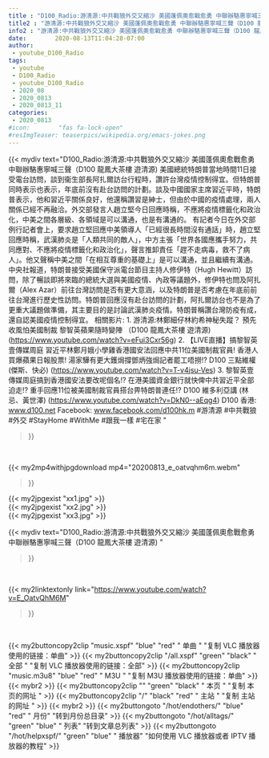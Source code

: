 ```yaml
---
title : "D100_Radio:游清源:中共戰狼外交又縮沙 美國蓬佩奧愈戰愈勇 中聯辦駱惠寧喊三聲（D100 龍鳳大茶樓 遊清源) "
title2 : "游清源:中共戰狼外交又縮沙 美國蓬佩奧愈戰愈勇 中聯辦駱惠寧喊三聲（D100 龍鳳大茶樓 遊清源) "
info2 : "游清源:中共戰狼外交又縮沙 美國蓬佩奧愈戰愈勇 中聯辦駱惠寧喊三聲（D100 龍鳳大茶樓 遊清源)  美國總統特朗普當地時間11日接受電台訪問，談到衞生部長阿扎爾訪台行程時，讚許台灣疫情控制得宜。但特朗普同時表示也表示，年底前沒有赴台訪問的計劃。談及中國國家主席習近平時，特朗普表示，他和習近平關係良好，他還稱讚習是紳士，但由於中國的疫情處理，兩人關係已經不再融洽。外交部發言人趙立堅今日回應時稱，不應將疫情標籤化和政治化，中美之間各層級、各領域是可以溝通，也是有溝通的。    有記者今日在外交部例行記者會上，要求趙立堅回應中美領導人「已經很長時間沒有通話」時，趙立堅回應時稱，武漢肺炎是「人類共同的敵人」，中方主張「世界各國應攜手努力，共同應對、不應將疫情標籤化和政治化」，聲言推卸責任「趕不走病毒，救不了病人」。他又聲稱中美之間「在相互尊重的基礎上」是可以溝通，並且繼續有溝通。    中央社報道，特朗普接受美國保守派電台節目主持人修伊特（Hugh Hewitt）訪問，除了暢談即將來臨的總統大選與美國疫情、內政等議題外，修伊特也問及阿扎爾（Alex Azar）前往台灣訪問是否有更大意涵，以及特朗普是否考慮在年底前前往台灣進行歷史性訪問。特朗普回應沒有赴台訪問的計劃，阿扎爾訪台也不是為了更重大議題做準備，其主要目的是討論武漢肺炎疫情。特朗普稱讚台灣防疫有成，還自認美國疫情控制得宜。  相關影片: 1. 游清源:林鄭細仔林約希神秘失蹤？ 預先收風怕美國制裁 黎智英蘋果隨時變陣 （D100 龍鳳大茶樓 遊清源) (https://www.youtube.com/watch?v=eFui3Cxr56g) 2. 【LIVE直播】搞黎智英壹傳媒周庭 習近平林鄭月娥小學雞香港國安法回應中共11位美國制裁官員! 香港人買爆蘋果日報股票! 湯家驊有更大鑊焗撐鄧炳強焗記者罷工唔撈!? D100 三點維權 (傑斯、快必) (https://www.youtube.com/watch?v=T-v4jsu-Ves) 3. 黎智英壹傳媒周庭搞到香港國安法要改呢個名!? 在港美國資金銀行就快俾中共習近平全部迫走!? 重手回應11位被美國制裁官員搭台畀特朗普連任!?  D100 維多利亞講 (林忌、黃世澤) (https://www.youtube.com/watch?v=DkN0--aEqg4)  D100 香港: www.d100.net  Facebook: www.facebook.com/d100hk.m  #游清源 #中共戰狼 #外交 #StayHome #WithMe #跟我一樣 #宅在家 "
date:        2020-08-13T11:04:28-07:00
author:
 - youtube_D100_Radio
tags:
 - youtube
 - D100_Radio
 - youtube_D100_Radio
 - 2020_08
 - 2020_0813
 - 2020_0813_11
categories:
 - 2020_0813
#icon:        "fas fa-lock-open"
#resImgTeaser: teaserpics/wikipedia.org/emacs-jokes.png
---
```


{{< mydiv text="D100_Radio:游清源:中共戰狼外交又縮沙 美國蓬佩奧愈戰愈勇 中聯辦駱惠寧喊三聲（D100 龍鳳大茶樓 遊清源)  美國總統特朗普當地時間11日接受電台訪問，談到衞生部長阿扎爾訪台行程時，讚許台灣疫情控制得宜。但特朗普同時表示也表示，年底前沒有赴台訪問的計劃。談及中國國家主席習近平時，特朗普表示，他和習近平關係良好，他還稱讚習是紳士，但由於中國的疫情處理，兩人關係已經不再融洽。外交部發言人趙立堅今日回應時稱，不應將疫情標籤化和政治化，中美之間各層級、各領域是可以溝通，也是有溝通的。    有記者今日在外交部例行記者會上，要求趙立堅回應中美領導人「已經很長時間沒有通話」時，趙立堅回應時稱，武漢肺炎是「人類共同的敵人」，中方主張「世界各國應攜手努力，共同應對、不應將疫情標籤化和政治化」，聲言推卸責任「趕不走病毒，救不了病人」。他又聲稱中美之間「在相互尊重的基礎上」是可以溝通，並且繼續有溝通。    中央社報道，特朗普接受美國保守派電台節目主持人修伊特（Hugh Hewitt）訪問，除了暢談即將來臨的總統大選與美國疫情、內政等議題外，修伊特也問及阿扎爾（Alex Azar）前往台灣訪問是否有更大意涵，以及特朗普是否考慮在年底前前往台灣進行歷史性訪問。特朗普回應沒有赴台訪問的計劃，阿扎爾訪台也不是為了更重大議題做準備，其主要目的是討論武漢肺炎疫情。特朗普稱讚台灣防疫有成，還自認美國疫情控制得宜。  相關影片: 1. 游清源:林鄭細仔林約希神秘失蹤？ 預先收風怕美國制裁 黎智英蘋果隨時變陣 （D100 龍鳳大茶樓 遊清源) (https://www.youtube.com/watch?v=eFui3Cxr56g) 2. 【LIVE直播】搞黎智英壹傳媒周庭 習近平林鄭月娥小學雞香港國安法回應中共11位美國制裁官員! 香港人買爆蘋果日報股票! 湯家驊有更大鑊焗撐鄧炳強焗記者罷工唔撈!? D100 三點維權 (傑斯、快必) (https://www.youtube.com/watch?v=T-v4jsu-Ves) 3. 黎智英壹傳媒周庭搞到香港國安法要改呢個名!? 在港美國資金銀行就快俾中共習近平全部迫走!? 重手回應11位被美國制裁官員搭台畀特朗普連任!?  D100 維多利亞講 (林忌、黃世澤) (https://www.youtube.com/watch?v=DkN0--aEqg4)  D100 香港: www.d100.net  Facebook: www.facebook.com/d100hk.m  #游清源 #中共戰狼 #外交 #StayHome #WithMe #跟我一樣 #宅在家 "
>}}
<br>


{{< my2mp4withjpgdownload mp4="20200813_e_oatvqhm6m.webm"
>}}

{{< my2jpgexist "xx1.jpg" >}}<br>
{{< my2jpgexist "xx2.jpg" >}}<br>
{{< my2jpgexist "xx3.jpg" >}}<br>



{{< mydiv text="D100_Radio:游清源:中共戰狼外交又縮沙 美國蓬佩奧愈戰愈勇 中聯辦駱惠寧喊三聲（D100 龍鳳大茶樓 遊清源) "
>}}
<br>

{{< my2linktextonly link="https://www.youtube.com/watch?v=E_OatvQhM6M"
>}}


<br>

{{< my2buttoncopy2clip "music.xspf"        "blue"   "red"    " 单曲 "  "复制 VLC 播放器使用的链接：单曲" >}} {{< my2buttoncopy2clip "/all.xspf"         "green"  "black"  " 全部 "  "复制 VLC 播放器使用的链接：全部" >}} {{< my2buttoncopy2clip "music.m3u8"        "blue"   "red"    " M3U  "    "复制 M3U 播放器使用的链接：单曲" >}} {{< mybr2 >}} {{< my2buttoncopy2clip ""                  "green"  "black"  " 本页 "    "复制 本页的网址 " >}} {{< my2buttoncopy2clip "/"                 "black"  "red"    " 主站 "    "复制 主站的网址 " >}} {{< mybr2 >}} {{< my2buttongoto      "/hot/endothers/"   "blue"   "red"    " 月份"   "转到月份总目录" >}} {{< my2buttongoto      "/hot/alltags/"     "green"  "blue"   " 列表"   "转到文章总列表" >}} {{< my2buttongoto      "/hot/helpxspf/"    "green"  "blue"   " 播放器" "如何使用 VLC 播放器或者 IPTV 播放器的教程" >}} 
